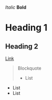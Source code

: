 *Italic*
**Bold**
# Heading 1
## Heading 2
[Link](https://sites.google.com/eng.ucsd.edu/cse-15l-spring-2022/home?authuser=0)
> Blockquote
> * List
* List
* List

